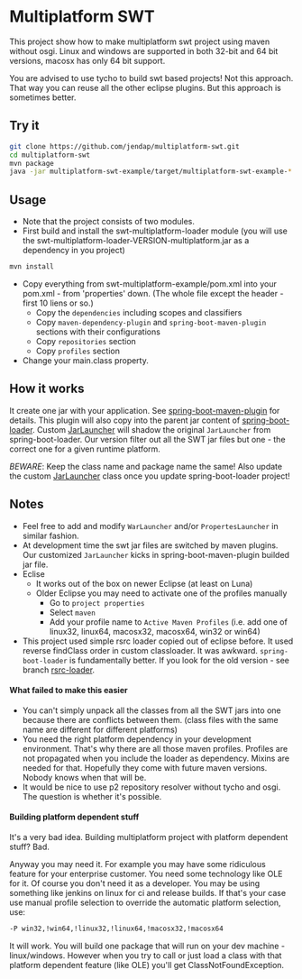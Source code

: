 Multiplatform SWT
==================

This project show how to make multiplatform swt project using maven without osgi. Linux and
windows are supported in both 32-bit and 64 bit versions, macosx has only 64 bit support.

You are advised to use tycho to build swt based projects! Not this approach. That way you can reuse
all the other eclipse plugins. But this approach is sometimes better.


Try it
------

``` bash
git clone https://github.com/jendap/multiplatform-swt.git
cd multiplatform-swt
mvn package
java -jar multiplatform-swt-example/target/multiplatform-swt-example-*.jar
```


Usage
-----

* Note that the project consists of two modules.
* First build and install the swt-multiplatform-loader module (you will use
  the swt-multiplatform-loader-VERSION-multiplatform.jar as a dependency in you project)
``` bash
mvn install
```
* Copy everything from swt-multiplatform-example/pom.xml into your pom.xml - from 'properties' down.
  (The whole file except the header - first 10 liens or so.)
  - Copy the `dependencies` including scopes and classifiers
  - Copy `maven-dependency-plugin` and `spring-boot-maven-plugin` sections with their configurations
  - Copy `repositories` section
  - Copy `profiles` section
* Change your main.class property.


How it works
------------

It create one jar with your application. See
[spring-boot-maven-plugin](http://docs.spring.io/spring-boot/docs/current/reference/html/build-tool-plugins-maven-plugin.html)
for details. This plugin will also copy into the parent jar content of
[spring-boot-loader](https://github.com/spring-projects/spring-boot/tree/master/spring-boot-tools/spring-boot-loader).
Custom [JarLauncher](multiplatform-swt-loader/src/main/java/org/springframework/boot/loader/JarLauncher.java)
will shadow the original `JarLauncher` from spring-boot-loader. Our version filter
out all the SWT jar files but one - the correct one for a given runtime platform.

*BEWARE*: Keep the class name and package name the same! Also update the custom
[JarLauncher](multiplatform-swt-loader/src/main/java/org/springframework/boot/loader/JarLauncher.java)
class once you update spring-boot-loader project!


Notes
-----

* Feel free to add and modify `WarLauncher` and/or `PropertesLauncher` in similar fashion.
* At development time the swt jar files are switched by maven plugins. Our customized
  `JarLauncher` kicks in spring-boot-maven-plugin builded jar file.
* Eclise
  - It works out of the box on newer Eclipse (at least on Luna)
  - Older Eclipse you may need to activate one of the profiles manually
    - Go to `project properties`
    - Select `maven`
    - Add your profile name to `Active Maven Profiles`
      (i.e. add one of linux32, linux64, macosx32, macosx64, win32 or win64)
* This project used simple rsrc loader copied out of eclipse before. It used
  reverse findClass order in custom classloader. It was awkward. `spring-boot-loader`
  is fundamentally better. If you look for the old version - see branch
  [rsrc-loader](../../tree/rsrc-loader).


#### What failed to make this easier

* You can't simply unpack all the classes from all the SWT jars into one because there are
  conflicts between them. (class files with the same name are different for different platforms)
* You need the right platform dependency in your development environment. That's why there are
  all those maven profiles. Profiles are not propagated when you include the loader as dependency.
  Mixins are needed for that. Hopefully they come with future maven versions. Nobody knows when
  that will be.
* It would be nice to use p2 repository resolver without tycho and osgi. The question is whether
  it's possible.


#### Building platform dependent stuff

It's a very bad idea. Building multiplatform project with platform dependent stuff? Bad.

Anyway you may need it. For example you may have some ridiculous feature for your enterprise
customer. You need some technology like OLE for it. Of course you don't need it as a developer.
You may be using something like jenkins on linux for ci and release builds. If that's your case
use manual profile selection to override the automatic platform selection, use:
```bash
-P win32,!win64,!linux32,!linux64,!macosx32,!macosx64
```

It will work. You will build one package that will run on your dev machine - linux/windows.
However when you try to call or just load a class with that platform dependent feature (like OLE)
you'll get ClassNotFoundException.
